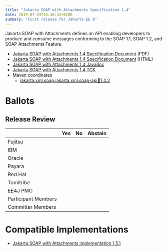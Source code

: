 ```yaml
---
title: "Jakarta SOAP with Attachments Specification 1.4"
date: 2019-07-23T14:30:32+0200
summary: "First release for Jakarta EE 8"
---
```

Jakarta SOAP with Attachments defines an API enabling developers to produce
and consume messages conforming to the SOAP 1.1, SOAP 1.2, and SOAP Attachments Feature.

* [Jakarta SOAP with Attachments 1.4 Specification Document](./jakarta.xml.soap-spec-1.4.pdf) (PDF)
* [Jakarta SOAP with Attachments 1.4 Specification Document](./jakarta.xml.soap-spec-1.4.html) (HTML)
* [Jakarta SOAP with Attachments 1.4 Javadoc](./apidocs)
* [Jakarta SOAP with Attachments 1.4 TCK](http://download.eclipse.org/ee4j/jakartaee-tck/jakartaee8-eftl/promoted/eclipse-soap-tck-1.4.0.zip)
* Maven coordinates
  * [jakarta.xml.soap:jakarta.xml.soap-api:jar:1.4.2](https://search.maven.org/artifact/jakarta.xml.soap/jakarta.xml.soap-api/1.4.2/jar)

# Ballots

## Release Review


|                       |  Yes    | No      | Abstain  |
|-----------------------|---------|---------|----------|
|Fujitsu                |         |         |          |
|IBM                    |         |         |          |
|Oracle                 |         |         |          |
|Payara                 |         |         |          |
|Red Hat                |         |         |          |
|Tomitribe              |         |         |          |
|EE4J PMC               |         |         |          |
|Participant Members    |         |         |          |
|Committer Members      |         |         |          |


# Compatible Implementations

* [Jakarta SOAP with Attachments implementation 1.5.1](https://eclipse-ee4j.github.io/metro-saaj/)
